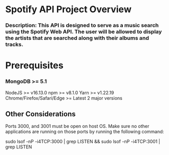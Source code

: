# Spotify API Project Overview


### Description: This API is designed to serve as a music search using the Spotify Web API. The user will be allowed to display the artists that are searched along with their albums and tracks. 

# Prerequisites

### MongoDB >= 5.1
NodeJS >= v16.13.0
npm >= v8.1.0
Yarn >= v1.22.19
Chrome/Firefox/Safari/Edge >= Latest 2 major versions

## Other Considerations
Ports 3000, and 3001 must be open on host OS. Make sure no other applications are running on those ports by running the following command:

sudo lsof -nP -i4TCP:3000 | grep LISTEN && sudo lsof -nP -i4TCP:3001 | grep LISTEN